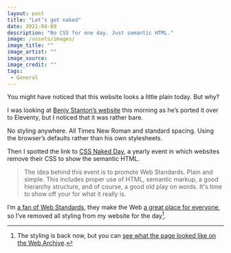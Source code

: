 ```yaml
---
layout: post
title: "Let’s get naked"
date: 2021-04-09
description: "No CSS for one day. Just semantic HTML."
image: /assets/images/
image_title: ""
image_artist: ""
image_source: 
image_credit: ""
tags:
 - General
---
```


You might have noticed that this website looks a little plain today. But why?

I was looking at [Benjy Stanton’s website](https://www.benjystanton.co.uk/blog/switching-to-eleventy-but-still-naked/) this morning as he’s ported it over to Eleventy, but I noticed that it was rather bare.

No styling anywhere. All Times New Roman and standard spacing. Using the browser’s defaults rather than his own stylesheets.

Then I spotted the link to [CSS Naked Day](https://css-naked-day.github.io), a yearly event in which websites remove their CSS to show the semantic HTML.

> The idea behind this event is to promote Web Standards. Plain and simple. This includes proper use of HTML, semantic markup, a good hierarchy structure, and of course, a good old play on words. It's time to show off your <body> for what it really is.

I’m [a fan of Web Standards](https://www.youtube.com/watch?v=Ik9IeChLqEk), they make the Web [a great place for everyone](https://www.gov.uk/guidance/government-design-principles#this-is-for-everyone), so I’ve removed all styling from my website for the day[^1].

[^1]: The styling is back now, but you can [see what the page looked like on the Web Archive](https://web.archive.org/web/20210409071423/https://visitmy.website/2021/04/09/lets-get-naked/).